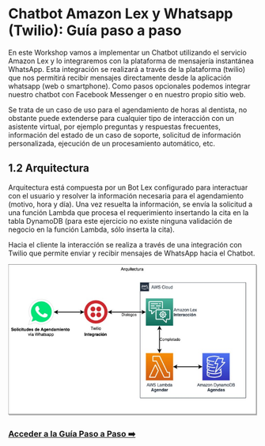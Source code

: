 # Chatbot Amazon Lex y Whatsapp (Twilio): Guía paso a paso


En este Workshop vamos a implementar un Chatbot utilizando el servicio Amazon Lex y lo integraremos con la plataforma de mensajería instantánea WhatsApp. Esta integración se realizará a través de la plataforma (twilio) que nos permitirá recibir mensajes directamente desde la aplicación whatsapp (web o smartphone). Como pasos opcionales podemos integrar nuestro chatbot con Facebook Messenger o en nuestro propio sitio web.

Se trata de un caso de uso para el agendamiento de horas al dentista, no obstante puede extenderse para cualquier tipo de interacción con un asistente virtual, por ejemplo preguntas y respuestas frecuentes, información del estado de un caso de soporte, solicitud de información personalizada, ejecución de un procesamiento automático, etc.


## 1.2 Arquitectura

Arquitectura está compuesta por un Bot Lex configurado para interactuar con el usuario y resolver la información necesaria para el agendamiento (motivo,  hora y día). Una vez resuelta la información, se envía la solicitud a una función Lambda que procesa el requerimiento insertando la cita en la tabla DynamoDB (para este ejercicio no existe ninguna validación de negocio en la función Lambda, sólo inserta la cita).

Hacia el cliente la interacción se realiza a través de una integración con Twilio que permite enviar y recibir mensajes de WhatsApp hacia el Chatbot.


!["arquitectura"](img/whatsapp_lex.jpg)



### **[Acceder a la Guía Paso a Paso ➡️ ](https://github.com/ensamblador/whatsapp-lex/blob/master/README.md)**